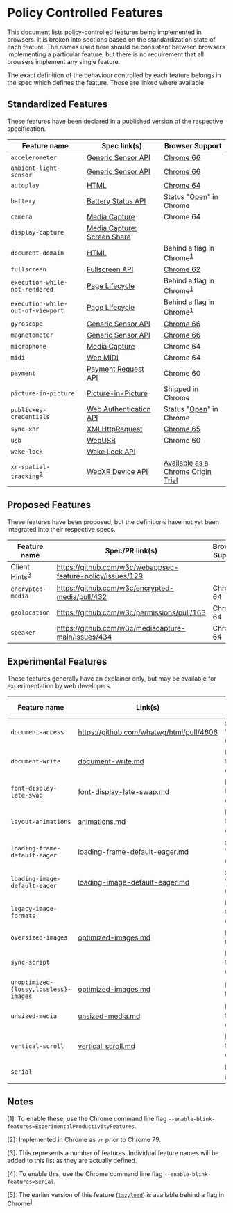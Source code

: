 # Policy Controlled Features

This document lists policy-controlled features being implemented in browsers. It
is broken into sections based on the standardization state of each feature. The
names used here should be consistent between browsers implementing a particular
feature, but there is no requirement that all browsers implement any single
feature.

The exact definition of the behaviour controlled by each feature belongs in the
spec which defines the feature. Those are linked where available.

## Standardized Features

These features have been declared in a published version of the respective
specification.

| Feature name | Spec link(s) | Browser Support |
| ------------ | ------------ | --------------- |
| `accelerometer` | [Generic Sensor API][generic-sensor] | [Chrome 66](https://www.chromestatus.com/feature/5758486868656128) |
| `ambient-light-sensor` | [Generic Sensor API][generic-sensor] | [Chrome 66](https://www.chromestatus.com/feature/5758486868656128) |
| `autoplay` | [HTML][html] | [Chrome 64](https://www.chromestatus.com/feature/5100524789563392) |
| `battery` | [Battery Status API][battery-status] | Status "[Open](https://bugs.chromium.org/p/chromium/issues/detail?id=1007264)" in Chrome |
| `camera` | [Media Capture][media-capture] | Chrome 64 |
| `display-capture` | [Media Capture: Screen Share][media-capture-screen-share] | |
| `document-domain` | [HTML][html] | Behind a flag in Chrome<sup>[1](#fn1)</sup> |
| `fullscreen` | [Fullscreen API][fullscreen] | [Chrome 62](https://www.chromestatus.com/feature/5094837900541952) |
| `execution-while-not-rendered` | [Page Lifecycle][page-lifecycle] | Behind a flag in Chrome<sup>[1](#fn1)</sup> |
| `execution-while-out-of-viewport` | [Page Lifecycle][page-lifecycle] | Behind a flag in Chrome<sup>[1](#fn1)</sup> |
| `gyroscope` |[Generic Sensor API][generic-sensor] | [Chrome 66](https://www.chromestatus.com/feature/5758486868656128) |
| `magnetometer` |[Generic Sensor API][generic-sensor] | [Chrome 66](https://www.chromestatus.com/feature/5758486868656128) |
| `microphone` |[Media Capture][media-capture] | Chrome 64 |
| `midi` | [Web MIDI][web-midi] | Chrome 64 |
| `payment` | [Payment Request API][payment-request] | Chrome 60 |
| `picture-in-picture` | [Picture-in-Picture][pip] | Shipped in Chrome |
| `publickey-credentials` | [Web Authentication API][publickey-credentials] | Status "[Open](https://bugs.chromium.org/p/chromium/issues/detail?id=993007)" in Chrome |
| `sync-xhr` | [XMLHttpRequest][xhr] | [Chrome 65](https://www.chromestatus.com/feature/5154875084111872) |
| `usb` | [WebUSB][webusb] | Chrome 60 |
| `wake-lock` | [Wake Lock API][wake-lock] | |
| `xr-spatial-tracking`<sup>[2](#fn2)</sup> | [WebXR Device API][xr] | [Available as a Chrome Origin Trial](https://developers.chrome.com/origintrials/#/trials/active) |

## Proposed Features

These features have been proposed, but the definitions have not yet been
integrated into their respective specs.

| Feature name | Spec/PR link(s) | Browser Support |
| ------------ | --------------- | --------------- |
| Client Hints<sup>[3](#fn3)</sup> | https://github.com/w3c/webappsec-feature-policy/issues/129 | |
| `encrypted-media` | https://github.com/w3c/encrypted-media/pull/432 | Chrome 64 |
| `geolocation` | https://github.com/w3c/permissions/pull/163 | Chrome 64 |
| `speaker` | https://github.com/w3c/mediacapture-main/issues/434 | Chrome 64 |


## Experimental Features

These features generally have an explainer only, but may be available for
experimentation by web developers.

| Feature name | Link(s) | Browser Support |
| ------------ | ------- | --------------- |
| `document-access` | https://github.com/whatwg/html/pull/4606 | Status "[Open](https://www.chromestatus.com/feature/5648946183536640)" in Chrome |
| `document-write` | [document-write.md](policies/document-write.md) | Behind a flag in Chrome<sup>[1](#fn1)</sup> |
| `font-display-late-swap` | [font-display-late-swap.md](policies/font-display-late-swap.md) | Behind a flag in Chrome<sup>[1](#fn1)</sup> |
| `layout-animations` | [animations.md](policies/animations.md) | Behind a flag in Chrome<sup>[1](#fn1)</sup> |
| `loading-frame-default-eager` | [loading-frame-default-eager.md](policies/loading-frame-default-eager.md) | Status "[Open](https://bugs.chromium.org/p/chromium/issues/detail?id=949683)" in Chrome<sup>[5](#fn5)</sup> |
| `loading-image-default-eager` | [loading-image-default-eager.md](policies/loading-image-default-eager.md) | Status "[Open](https://bugs.chromium.org/p/chromium/issues/detail?id=949683)" in Chrome<sup>[5](#fn5)</sup> |
| `legacy-image-formats` | | Behind a flag in Chrome<sup>[1](#fn1)</sup> |
| `oversized-images` | [optimized-images.md](policies/optimized-images.md) | In origin trials in M75</sup> |
| `sync-script` | | Behind a flag in Chrome<sup>[1](#fn1)</sup> |
| `unoptimized-{lossy,lossless}-images` | [optimized-images.md](policies/optimized-images.md) | In origin trials in M75</sup> |
| `unsized-media` | [unsized-media.md](policies/unsized-media.md) | Behind a flag in Chrome<sup>[1](#fn1)</sup> |
| `vertical-scroll` | [vertical\_scroll.md](policies/vertical_scroll.md) | Behind a flag in Chrome<sup>[1](#fn1)</sup> |
| `serial` | | Experimental in Chrome<sup>[4](#fn4)</sup> |


## Notes

<a name="fn1">[1]</a>: To enable these, use the Chrome command line flag
`--enable-blink-features=ExperimentalProductivityFeatures`.

<a name="fn2">[2]</a>: Implemented in Chrome as `vr` prior to Chrome 79.

<a name="fn3">[3]</a>: This represents a number of features. Individual feature
names will be added to this list as they are actually defined.

<a name="fn4">[4]</a>: To enable this, use the Chrome command line flag
`--enable-blink-features=Serial`.

<a name="fn5">[5]</a>: The earlier version of this feature ([`lazyload`](https://www.chromestatus.com/feature/5641405942726656)) is available behind a flag in Chrome<sup>[1](#fn1)</sup>.

[battery-status]: https://w3c.github.io/battery/#feature-policy-integration
[fullscreen]: https://fullscreen.spec.whatwg.org/#feature-policy-integration
[generic-sensor]: https://www.w3.org/TR/generic-sensor/#feature-policy
[html]: https://html.spec.whatwg.org/multipage/infrastructure.html#policy-controlled-features
[media-capture]: https://w3c.github.io/mediacapture-main/#feature-policy-integration
[media-capture-screen-share]: https://w3c.github.io/mediacapture-screen-share/#feature-policy-integration
[page-lifecycle]: https://wicg.github.io/page-lifecycle/#feature-policies
[payment-request]: https://www.w3.org/TR/payment-request/#feature-policy
[pip]: https://wicg.github.io/picture-in-picture/#feature-policy
[publickey-credentials]: https://w3c.github.io/webauthn/#sctn-feature-policy
[wake-lock]: https://www.w3.org/TR/wake-lock/#dfn-wake-lock-feature
[web-midi]: https://webaudio.github.io/web-midi-api/#feature-policy-integration
[webusb]: https://wicg.github.io/webusb/#feature-policy
[xhr]: https://xhr.spec.whatwg.org/#feature-policy-integration
[xr]: https://immersive-web.github.io/webxr/#feature-policy
